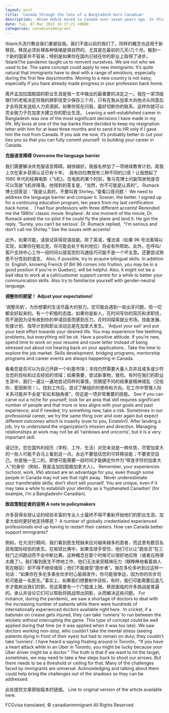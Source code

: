 ```yaml
---
layout: post
title: 'Canada through the lens of a Bangladesh-born Canadian'
description: 'Ahsan Habib moved to Canada over seven years ago. In this article, he provides advice to newcomers based on his own experiences. He believes that acknowledging and talking about challenges can help Canada to provide better support to immigrants.'
date: Tue, 07 Mar 2023 16:37:21 +0000
categories: canadianimmigrant
---
```


!blank大流行教会我们重塑自我。我们不是以前的我们了。同样的概念也适用于新移民。移民必须处理各种情绪是很自然的，尤其是在最初的几天/几个月。搬到一个新的国家并不容易；特别是如果你在国内已经在你的职业上取得了进步。	!blankThe pandemic taught us to reinvent ourselves. We are not who we used to be. The same concept could apply to new immigrants. It’s quite natural that immigrants have to deal with a range of emotions, especially during the first few days/months. Moving to a new country is not easy; especially if you have already made progress in your profession back home.
	
离开孟加拉国稳固的职业生涯是我一生中做出的最重要的决定之一。我在一家顶级银行的老板决定将我的辞职信至少保存三个月，只有在我从加拿大向他点头同意后才会将其发送给人力资源部。如果你现在问我，最好切断你的联系，这样你就可以完全致力于在加拿大建立你的职业生涯。	Leaving a well-established career in Bangladesh was one of the most significant decisions I have made in my life. My boss at one of the top banks there decided to keep my resignation letter with him for at least three months and to send it to HR only if I gave him the nod from Canada. If you ask me now, it’s probably better to cut your ties you so that you can fully commit yourself  to building your career in Canada.
	
**克服语言障碍**	**Overcome the language barrier**
	
我们需要解决并克服语言障碍。越快越好。我报名参加了一项继续教育计划，距我上次在家乡获得认证已有十年。 .我有四位教授有三种不同的口音！让我想起了 1980 年代的经典电影《飞机》。在电影的某个时刻，鲁马克博士问副驾驶他是否可以驾驶飞机并降落。他得到的答复是，“当然，你不可能是认真的”。 Rumack 博士回答说：“我是认真的，不要叫我 Shirley。”查看口音问题！	We need to address the language barrier and conquer it. Sooner, the better. I signed up for a continuing education program, ten years from my last certification back home. .  I had four professors with three different accents! Reminded me the 1980s’ classic movie ‘Airplane’. At one moment of the movie, Dr. Rumack asked the co-pilot if he could fly the plane and land it. He got the reply, “Surely, you can’t be serious’. Dr. Rumack replied,  “I’m serious and don’t call me Shirley.” See the issues with accents!
	
此外，如果可能，请尝试获得双语技能。除了英语，懂法语（如果 96 号法案得以实现，如果你在魁北克，你可能会处于有利地位）将会有所帮助。此外，在呼叫/客户支持中心工作一段时间以提高您的沟通技巧可能不是一个坏主意。还要尝试熟悉不分性别的语言。	Also, if possible, try to acquire bilingual skills. In addition to  English, knowing French (if Bill 96 comes into fruition, you may be in a good position if you’re in Quebec), will be helpful. Also, it might not be a bad idea to work at a call/customer support centre for a while to better your communication skills. Also try to familiarize yourself with gender-neutral language.
	
**调整你的期望！**	**Adjust your expectations!**
	
‘调整风帆’，为你想要的生活尽最大的努力。您可能会遇到一些出牙问题，但一切都会好起来的。有一个积极的态度。如果你是新人，花时间写你的简历和求职信，而不是因为没有收到你的申请回音而感到压力。花时间探索就业市场。技能发展、衔接计划、指导计划和职业活动总是在加拿大发生。	‘Adjust your sail’ and put your best effort towards your desired life. You may experience few teething problems, but everything will be ok. Have a positive attitude. If you’re new, spend time to work on your resume and cover letter instead of being stressed out about not hearing back on your applications.. Take the time to explore the job market. Skills development, bridging programs, mentorship programs and career events are always happening in Canada.
	
看看您是否可以为自己开辟一个利基市场；寻找仍然需要大量人员并且或多或少符合您的目标和过去经验的领域；如果需要，尝试新事物，冒险。有时在我们的职业生涯中，我们一遍又一遍地尝试同样的事情，但期望不同的结果是精神错乱（交给你，爱因斯坦！）。找到工作后，尝试了解组织的使命和方向。在工作中管理人际关系可能并不全是“彩虹和独角兽”，但这是一项非常重要的技能。	See if you can carve out a niche for yourself; look for an area that still requires significant number of people and that more or less aligns with your goals and past experience; and if needed, try something new, take a risk. Sometimes in our professional career, we try the same thing over and over again but expect different outcomes which is insanity (over to you, Einstein!). After landing a job, try to understand the organization’s mission and direction. Managing relationships at work may not be all ‘rainbows and unicorns’, but it is a very important skill.
	
请记住，您在国外的经历（学校、工作、生活）对您来说是一种优势，尽管加拿大的一些人可能不会马上看到这一点。永远不要低估您的可转移技能；不要卖空自己。你是独一无二的，即使可能需要一段时间才能确定你作为“带连字符的加拿大人”的身份（例如，我是孟加拉国裔加拿大人）。	Remember, your experiences (school, work, life) abroad are an advantage for you, even though some people in Canada may not see that right away.  Never underestimate your transferable skills; don’t short sell yourself. You are unique, even if it may take a while to establish your identity as a ‘hyphenated Canadian’ (for example, I’m a Bangladeshi-Canadian).
	
**致政策制定者的说明**	**A note to policymakers** 
	
许多获得全球认证的经验丰富的专业人士最终不得不重新开始他们的职业生涯。加拿大如何更好地支持移民？	A number of globally credentialed experienced professionals end up having to restart their careers. How can Canada better support immigrants?
	
例如，在大流行期间，我们看到医生短缺来应对越来越多的患者，而这里有数百名具有国际经验的医生。在板球比赛中，如果击球手受伤，他们可以让“跑垒员”在三柱门之间跑动而不会中断比赛。这种概念在那个时候可以很好地应用（或者应用得太晚了）。我们看到医生不停地工作，他们无法承受精神压力（眼睁睁地看着病人死在眼前）却不得不继续值班；他们不能接受“跑步者”。我在多伦多听到过这样一句话：“如果你在多伦多乘坐优步时心脏病发作，你可能很幸运，因为你的优步司机可能是一名医生。”事实上，如果我们想要射中目标，有时，我们可能需要后退几步才能射出我们的箭。但这需要有一个门槛或上限。移民面临的许多挑战是普遍的。承认并谈论它们可以帮助将挑战带出阴影，从而解决这些问题。	For instance, during the pandemic, we saw a shortage of doctors to deal with the increasing number of patients while there were hundreds of internationally experienced doctors available right here.  In cricket, if a batsman on crease gets injured, they can take ‘runners’ to run between the wickets without interrupting the game. This type of concept could be well applied during that time (or it was applied when it was too late). We saw doctors working non-stop, who couldn’t take the mental stress (seeing patients dying in front of their eyes) but had to remain on duty; they couldn’t take ‘runners’. I have heard a saying floating around in Toronto,  “If you have a heart attack while in an Uber in Toronto, you might be lucky because your Uber driver might be a doctor.” The truth is that if we want to hit the target, sometimes, we may need to take a few steps back to shoot our arrows. But there needs to be a threshold or ceiling for that. Many of the challenges faced by immigrants are universal. Acknowledging and talking about them could help bring the challenges out of the shadows so they can be addressed.
	
此处提供文章原始版本的链接。	Link to original version of the article available here.

FCGvisa translated, © canadianimmigrant All Rights Reserved.
